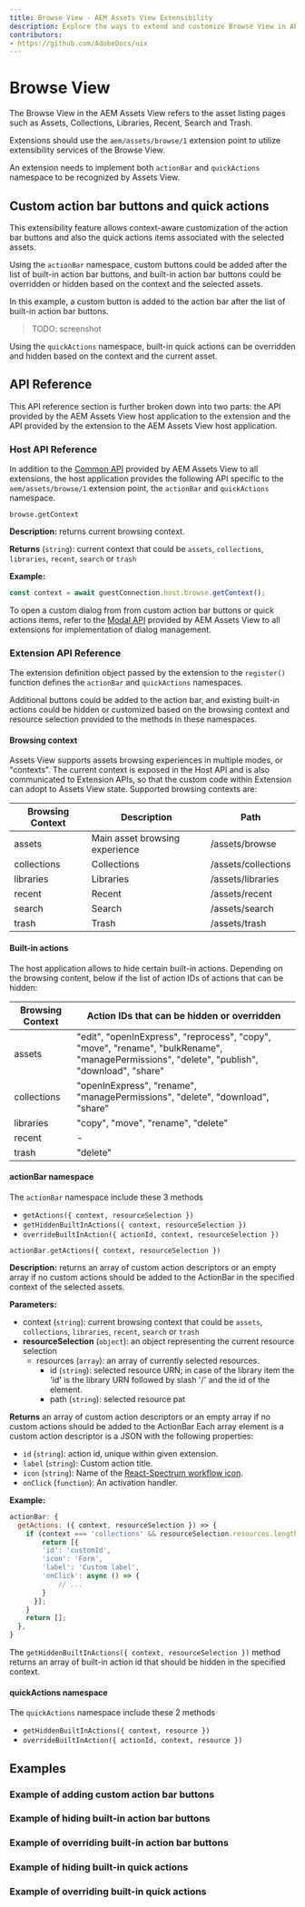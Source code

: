 ```yaml
---
title: Browse View - AEM Assets View Extensibility
description: Explore the ways to extend and customize Browse View in AEM Assets View
contributors:
- https://github.com/AdobeDocs/uix
---
```


# Browse View

The Browse View in the AEM Assets View refers to the asset listing pages such as
Assets, Collections, Libraries, Recent, Search and Trash.

Extensions should use the `aem/assets/browse/1` extension point to utilize extensibility services of the Browse View.

An extension needs to implement both `actionBar` and `quickActions` namespace to be recognized by Assets View.

## Custom action bar buttons and quick actions

This extensibility feature allows context-aware customization of the action bar buttons and also the quick actions
items associated with the selected assets.

Using the `actionBar` namespace, custom buttons could be added after the list of built-in action bar buttons, and
built-in action bar buttons could be overridden or hidden based on the context and the selected assets.

In this example, a custom button is added to the action bar after the list of built-in action bar buttons.

> TODO: screenshot

Using the `quickActions` namespace, built-in quick actions can be overridden and hidden based on the context and the
current asset.

## API Reference

This API reference section is further broken down into two parts: the API provided by the AEM Assets View host application
to the extension and the API provided by the extension to the AEM Assets View host application.

### Host API Reference

In addition to the [Common API](../commons) provided by AEM Assets View to all extensions,
the host application provides the following API specific to the `aem/assets/browse/1` extension point,
the `actionBar` and `quickActions` namespace.

`browse.getContext`

**Description:** returns current browsing context.

**Returns** (`string`): current context that could be `assets`, `collections`, `libraries`, `recent`, `search` or
`trash`

**Example:**
```js
const context = await guestConnection.host.browse.getContext();
```

To open a custom dialog from from custom action bar buttons or quick actions items, refer to the
[Modal API](../commons/#modal-api) provided by AEM Assets View to all extensions for implementation of
dialog management.

### Extension API Reference

The extension definition object passed by the extension to the `register()` function defines the `actionBar` and
`quickActions` namespaces.

Additional buttons could be added to the action bar, and existing built-in actions could be hidden or customized based
on the browsing context and resource selection provided to the methods in these namespaces.

#### Browsing context

Assets View supports assets browsing experiences in multiple modes, or "contexts". The current context is exposed in
the Host API and is also communicated to Extension APIs, so that the custom code within Extension can adopt to Assets
View state. Supported browsing contexts are:

| Browsing Context | Description | Path |
|------------|------------|------------|
| assets | Main asset browsing experience | /assets/browse |
| collections | Collections | /assets/collections |
| libraries | Libraries | /assets/libraries |
| recent | Recent | /assets/recent |
| search | Search | /assets/search |
| trash | Trash | /assets/trash |

#### Built-in actions

The host application allows to hide certain built-in actions. Depending on the browsing content, below if the list of
action IDs of actions that can be hidden:

| Browsing Context | Action IDs that can be hidden or overridden |
|------------|------------|
| assets | "edit", "openInExpress", "reprocess", "copy", "move", "rename", "bulkRename", "managePermissions", "delete", "publish", "download", "share" |
| collections | "openInExpress", "rename", "managePermissions", "delete", "download", "share" |
| libraries | "copy", "move", "rename", "delete" |
| recent | - |
| trash | "delete" |


#### actionBar namespace
The `actionBar` namespace include these 3 methods
- `getActions({ context, resourceSelection })`
- `getHiddenBuiltInActions({ context, resourceSelection })`
- `overrideBuiltInAction({ actionId, context, resourceSelection })`

`actionBar.getActions({ context, resourceSelection })`

**Description:** returns an array of custom action descriptors or an empty array if no custom actions should be added
to the ActionBar in the specified context of the selected assets.

**Parameters:**
- context (`string`): current browsing context that could be `assets`, `collections`, `libraries`, `recent`, `search`
or `trash`
- **resourceSelection** (`object`): an object representing the current resource selection
  - resources (`array`): an array of currently selected resources.
    - id (`string`): selected resource URN; in case of the library item the 'id' is the library URN followed by slash '/' and the id of the element.
    - path (`string`): selected resource pat

**Returns** an array of custom action descriptors or an empty array if no custom actions should be added to the ActionBar
Each array element is a custom action descriptor is a JSON with the following properties:
- `id` (`string`): action id, unique within given extension.
- `label` (`string`): Custom action title.
- `icon` (`string`): Name of the [React-Spectrum workflow icon](https://react-spectrum.adobe.com/react-spectrum/workflow-icons.html#available-icons).
- `onClick` (`function`): An activation handler.

**Example:**
```js
actionBar: {
  getActions: ({ context, resourceSelection }) => {
    if (context === 'collections' && resourceSelection.resources.length === 1) {
        return [{
        'id': 'customId',
        'icon': 'Form',
        'label': 'Custom label',
        'onClick': async () => {
            // ...
        }
      }];
    }
    return [];
  },
}
```


The `getHiddenBuiltInActions({ context, resourceSelection })` method returns an array of built-in action id that should be hidden in the specified context.

#### quickActions namespace

The `quickActions` namespace include these 2 methods
- `getHiddenBuiltInActions({ context, resource })`
- `overrideBuiltInAction({ actionId, context, resource })`


## Examples

### Example of adding custom action bar buttons


### Example of hiding built-in action bar buttons


### Example of overriding built-in action bar buttons


### Example of hiding built-in quick actions


### Example of overriding built-in quick actions
